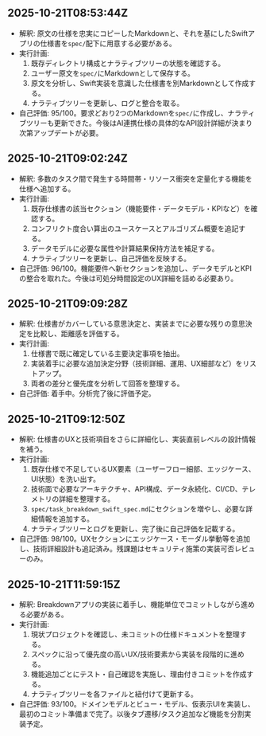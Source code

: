 ## 2025-10-21T08:53:44Z
- 解釈: 原文の仕様を忠実にコピーしたMarkdownと、それを基にしたSwiftアプリの仕様書を`spec/`配下に用意する必要がある。
- 実行計画:
  1. 既存ディレクトリ構成とナラティブツリーの状態を確認する。
  2. ユーザー原文を`spec/`にMarkdownとして保存する。
  3. 原文を分析し、Swift実装を意識した仕様書を別Markdownとして作成する。
  4. ナラティブツリーを更新し、ログと整合を取る。
- 自己評価: 95/100。要求どおり2つのMarkdownを`spec/`に作成し、ナラティブツリーも更新できた。今後はAI連携仕様の具体的なAPI設計詳細が決まり次第アップデートが必要。

## 2025-10-21T09:02:24Z
- 解釈: 多数のタスク間で発生する時間帯・リソース衝突を定量化する機能を仕様へ追加する。
- 実行計画:
  1. 既存仕様書の該当セクション（機能要件・データモデル・KPIなど）を確認する。
  2. コンフリクト度合い算出のユースケースとアルゴリズム概要を追記する。
  3. データモデルに必要な属性や計算結果保持方法を補足する。
  4. ナラティブツリーを更新し、自己評価を反映する。
- 自己評価: 96/100。機能要件へ新セクションを追加し、データモデルとKPIの整合を取れた。今後は可処分時間設定のUX詳細を詰める必要あり。

## 2025-10-21T09:09:28Z
- 解釈: 仕様書がカバーしている意思決定と、実装までに必要な残りの意思決定を比較し、距離感を評価する。
- 実行計画:
  1. 仕様書で既に確定している主要決定事項を抽出。
  2. 実装着手に必要な追加決定分野（技術詳細、運用、UX細部など）をリストアップ。
  3. 両者の差分と優先度を分析して回答を整理する。
- 自己評価: 着手中。分析完了後に評価予定。

## 2025-10-21T09:12:50Z
- 解釈: 仕様書のUXと技術項目をさらに詳細化し、実装直前レベルの設計情報を補う。
- 実行計画:
  1. 既存仕様で不足しているUX要素（ユーザーフロー細部、エッジケース、UI状態）を洗い出す。
  2. 技術面で必要なアーキテクチャ、API構成、データ永続化、CI/CD、テレメトリの詳細を整理する。
  3. `spec/task_breakdown_swift_spec.md`にセクションを増やし、必要な詳細情報を追加する。
  4. ナラティブツリーとログを更新し、完了後に自己評価を記載する。
- 自己評価: 98/100。UXセクションにエッジケース・モーダル挙動等を追加し、技術詳細設計も追記済み。残課題はセキュリティ施策の実装可否レビューのみ。

## 2025-10-21T11:59:15Z
- 解釈: Breakdownアプリの実装に着手し、機能単位でコミットしながら進める必要がある。
- 実行計画:
  1. 現状プロジェクトを確認し、未コミットの仕様ドキュメントを整理する。
  2. スペックに沿って優先度の高いUX/技術要素から実装を段階的に進める。
  3. 機能追加ごとにテスト・自己確認を実施し、理由付きコミットを作成する。
  4. ナラティブツリーを各ファイルと紐付けて更新する。
- 自己評価: 93/100。ドメインモデルとビュー・モデル、仮表示UIを実装し、最初のコミット準備まで完了。以後タブ遷移/タスク追加など機能を分割実装予定。
